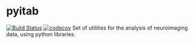 # pyitab

[![Build Status](https://travis-ci.org/robbisg/pyitab.svg?branch=master)](https://travis-ci.org/robbisg/pyitab)
[![codecov](https://codecov.io/gh/robbisg/pyitab/branch/master/graph/badge.svg)](https://codecov.io/gh/robbisg/pyitab)
Set of utilities for the analysis of neuroimaging data, using python libraries.
